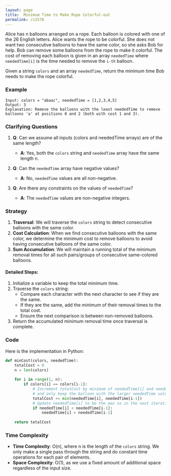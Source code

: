 ```yaml
---
layout: page
title:  Minimum Time to Make Rope Colorful-out
permalink: /s1578
---
```


Alice has n balloons arranged on a rope. Each balloon is colored with one of the 26 English letters. Alice wants the rope to be colorful. She does not want two consecutive balloons to have the same color, so she asks Bob for help. Bob can remove some balloons from the rope to make it colorful. The cost of removing each balloon is given in an array `neededTime` where `neededTime[i]` is the time needed to remove the `i-th` balloon.

Given a string `colors` and an array `neededTime`, return the minimum time Bob needs to make the rope colorful.

### Example

```plaintext
Input: colors = "abaac", neededTime = [1,2,3,4,5]
Output: 3
Explanation: Remove the balloons with the least neededTime to remove balloons 'a' at positions 0 and 2 (both with cost 1 and 3).
```

### Clarifying Questions

1. **Q**: Can we assume all inputs (colors and neededTime arrays) are of the same length?
   - **A**: Yes, both the `colors` string and `neededTime` array have the same length n.
   
2. **Q**: Can the `neededTime` array have negative values?
   - **A**: No, `neededTime` values are all non-negative.

3. **Q**: Are there any constraints on the values of `neededTime`?
   - **A**: The `neededTime` values are non-negative integers.

### Strategy

1. **Traversal**: We will traverse the `colors` string to detect consecutive balloons with the same color.
2. **Cost Calculation**: When we find consecutive balloons with the same color, we determine the minimum cost to remove balloons to avoid having consecutive balloons of the same color.
3. **Sum Accumulation**: We will maintain a running total of the minimum removal times for all such pairs/groups of consecutive same-colored balloons.

#### Detailed Steps:

1. Initialize a variable to keep the total minimum time.
2. Traverse the `colors` string:
   - Compare each character with the next character to see if they are the same.
   - If they are the same, add the minimum of their removal times to the total cost.
   - Ensure the next comparison is between non-removed balloons.
3. Return the accumulated minimum removal time once traversal is complete.

### Code

Here is the implementation in Python:

```python
def minCost(colors, neededTime):
    totalCost = 0
    n = len(colors)
    
    for i in range(1, n):
        if colors[i] == colors[i-1]:
            # Increment totalCost by minimum of neededTime[i] and neededTime[i-1]
            # and only keep the balloon with the larger neededTime value for further comparisons
            totalCost += min(neededTime[i], neededTime[i-1])
            # Update neededTime[i] to be the max so in the next iteration we still consider the higher one
            if neededTime[i] < neededTime[i-1]:
                neededTime[i] = neededTime[i-1]
                
    return totalCost
```

### Time Complexity

- **Time Complexity**: O(n), where n is the length of the `colors` string. We only make a single pass through the string and do constant time operations for each pair of elements.
- **Space Complexity**: O(1), as we use a fixed amount of additional space regardless of the input size.